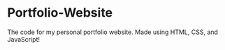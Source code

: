 # Portfolio-Website
The code for my personal portfolio website. Made using HTML, CSS, and JavaScript!
